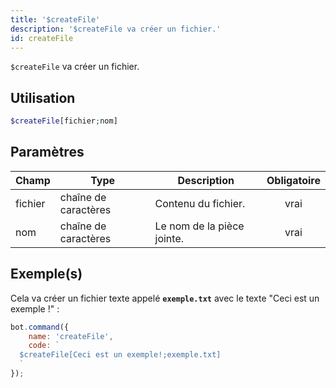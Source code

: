 ```yaml
---
title: '$createFile'
description: '$createFile va créer un fichier.'
id: createFile
---
```


`$createFile` va créer un fichier.

## Utilisation

```php
$createFile[fichier;nom]
```

## Paramètres

| Champ   | Type                 | Description                | Obligatoire |
| ------- | -------------------- | -------------------------- |:-----------:|
| fichier | chaîne de caractères | Contenu du fichier.        |    vrai     |
| nom     | chaîne de caractères | Le nom de la pièce jointe. |    vrai     |

## Exemple(s)

Cela va créer un fichier texte appelé **`exemple.txt`** avec le texte "Ceci est un exemple !" :

```javascript
bot.command({
    name: 'createFile',
    code: `
  $createFile[Ceci est un exemple!;exemple.txt]
  `
});
```
